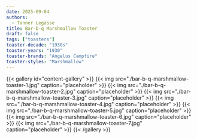 ```yaml
---
date: 2025-09-04
authors:
  - Tanner Legasse
title: Bar-b-q Marshmallow Toaster
draft: false
tags: ["toasters"]
toaster-decade: "1930s"
toaster-years: "1930"
toaster-brands: "Angelus Campfire"
toaster-styles: "Marshmallow"
---
```

{{< gallery id="content-gallery" >}}
  {{< img src="./bar-b-q-marshmallow-toaster-1.jpg" caption="placeholder" >}}
  {{< img src="./bar-b-q-marshmallow-toaster-2.jpg" caption="placeholder" >}}
  {{< img src="./bar-b-q-marshmallow-toaster-3.jpg" caption="placeholder" >}}
  {{< img src="./bar-b-q-marshmallow-toaster-4.jpg" caption="placeholder" >}}
  {{< img src="./bar-b-q-marshmallow-toaster-5.jpg" caption="placeholder" >}}
  {{< img src="./bar-b-q-marshmallow-toaster-6.jpg" caption="placeholder" >}}
  {{< img src="./bar-b-q-marshmallow-toaster-7.jpg" caption="placeholder" >}}
{{< /gallery >}}

